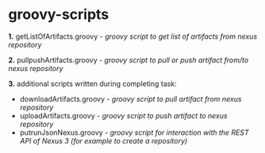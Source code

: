 # groovy-scripts
**1.** getListOfArtifacts.groovy - *groovy script to get list of artifacts from nexus repository*

**2.** pullpushArtifacts.groovy - *groovy script to pull or push artifact from/to nexus repository*

**3.** additional scripts written during completing task:
  * downloadArtifacts.groovy - *groovy script to pull artifact from nexus repository*
  * uploadArtifacts.groovy - *groovy script to push artifact to nexus repository*
  * putrunJsonNexus.groovy - *groovy script for interaction with the REST API of Nexus 3 (for example to create a repository)*
